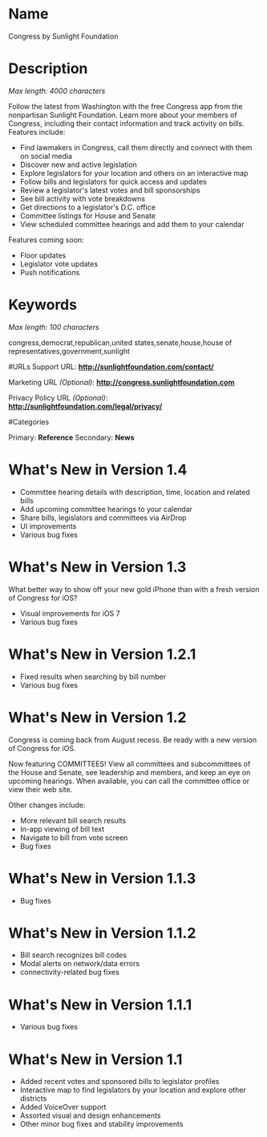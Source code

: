# Name
Congress by Sunlight Foundation

# Description
*Max length: 4000 characters*

Follow the latest from Washington with the free Congress app from the nonpartisan Sunlight Foundation. Learn more about your members of Congress, including their contact information and track activity on bills. Features include:

* Find lawmakers in Congress, call them directly and connect with them on social media
* Discover new and active legislation
* Explore legislators for your location and others on an interactive map
* Follow bills and legislators for quick access and updates
* Review a legislator's latest votes and bill sponsorships
* See bill activity with vote breakdowns
* Get directions to a legislator's D.C. office
* Committee listings for House and Senate
* View scheduled committee hearings and add them to your calendar

Features coming soon:

* Floor updates
* Legislator vote updates
* Push notifications

# Keywords
*Max length: 100 characters*

congress,democrat,republican,united states,senate,house,house of representatives,government,sunlight

#URLs
Support URL: **http://sunlightfoundation.com/contact/**

Marketing URL *(Optional)*: **http://congress.sunlightfoundation.com**

Privacy Policy URL *(Optional)*: **http://sunlightfoundation.com/legal/privacy/**

#Categories

Primary: **Reference**
Secondary: **News**

# What's New in Version 1.4

- Committee hearing details with description, time, location and related bills
- Add upcoming committee hearings to your calendar
- Share bills, legislators and committees via AirDrop
- UI improvements
- Various bug fixes


# What's New in Version 1.3

What better way to show off your new gold iPhone than with a fresh version of Congress for iOS?

- Visual improvements for iOS 7
- Various bug fixes


# What's New in Version 1.2.1

- Fixed results when searching by bill number
- Various bug fixes


# What's New in Version 1.2

Congress is coming back from August recess. Be ready with a new version of Congress for iOS.

Now featuring COMMITTEES! View all committees and subcommittees of the House and Senate, see leadership and members, and keep an eye on upcoming hearings. When available, you can call the committee office or view their web site.

Other changes include:

- More relevant bill search results
- In-app viewing of bill text
- Navigate to bill from vote screen
- Bug fixes


# What's New in Version 1.1.3

- Bug fixes


# What's New in Version 1.1.2

- Bill search recognizes bill codes
- Modal alerts on network/data errors
- connectivity-related bug fixes


# What's New in Version 1.1.1

- Various bug fixes


# What's New in Version 1.1

- Added recent votes and sponsored bills to legislator profiles
- Interactive map to find legislators by your location and explore other districts
- Added VoiceOver support
- Assorted visual and design enhancements
- Other minor bug fixes and stability improvements
